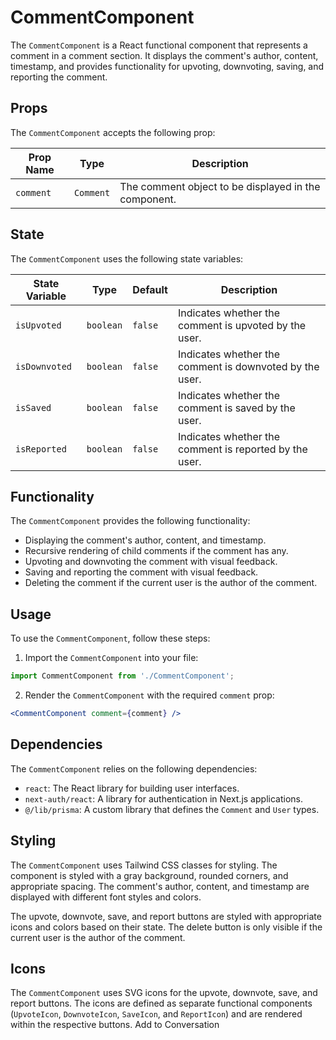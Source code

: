 # CommentComponent

The `CommentComponent` is a React functional component that represents a comment in a comment section. It displays the comment's author, content, timestamp, and provides functionality for upvoting, downvoting, saving, and reporting the comment.

## Props

The `CommentComponent` accepts the following prop:

| Prop Name | Type     | Description                                       |
|-----------|----------|---------------------------------------------------|
| `comment` | `Comment` | The comment object to be displayed in the component. |

## State

The `CommentComponent` uses the following state variables:

| State Variable | Type      | Default | Description                                                 |
|----------------|-----------|---------|-------------------------------------------------------------|
| `isUpvoted`    | `boolean` | `false` | Indicates whether the comment is upvoted by the user.       |
| `isDownvoted`  | `boolean` | `false` | Indicates whether the comment is downvoted by the user.     |
| `isSaved`      | `boolean` | `false` | Indicates whether the comment is saved by the user.         |
| `isReported`   | `boolean` | `false` | Indicates whether the comment is reported by the user.      |

## Functionality

The `CommentComponent` provides the following functionality:

- Displaying the comment's author, content, and timestamp.
- Recursive rendering of child comments if the comment has any.
- Upvoting and downvoting the comment with visual feedback.
- Saving and reporting the comment with visual feedback.
- Deleting the comment if the current user is the author of the comment.

## Usage

To use the `CommentComponent`, follow these steps:

1. Import the `CommentComponent` into your file:

```jsx
import CommentComponent from './CommentComponent';
```

2. Render the `CommentComponent` with the required `comment` prop:

```jsx
<CommentComponent comment={comment} />
```

## Dependencies

The `CommentComponent` relies on the following dependencies:

- `react`: The React library for building user interfaces.
- `next-auth/react`: A library for authentication in Next.js applications.
- `@/lib/prisma`: A custom library that defines the `Comment` and `User` types.

## Styling

The `CommentComponent` uses Tailwind CSS classes for styling. The component is styled with a gray background, rounded corners, and appropriate spacing. The comment's author, content, and timestamp are displayed with different font styles and colors.

The upvote, downvote, save, and report buttons are styled with appropriate icons and colors based on their state. The delete button is only visible if the current user is the author of the comment.

## Icons

The `CommentComponent` uses SVG icons for the upvote, downvote, save, and report buttons. The icons are defined as separate functional components (`UpvoteIcon`, `DownvoteIcon`, `SaveIcon`, and `ReportIcon`) and are rendered within the respective buttons.
Add to Conversation